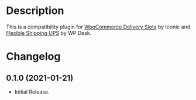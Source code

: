 # Description

This is a compatibility plugin for [WooCommerce Delivery Slots](https://iconicwp.com/products/woocommerce-delivery-slots/?utm_source=Iconic&utm_medium=Github&utm_campaign=iconic-woo-delivery-slots-compat-flexible-shipping-ups) by Iconic and [Flexible Shipping UPS](https://wordpress.org/plugins/flexible-shipping-ups/) by WP Desk.

# Changelog

## 0.1.0 (2021-01-21)
* Initial Release.
